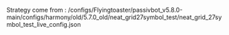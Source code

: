Strategy come from : /configs/Flyingtoaster/passivbot_v5.8.0-main/configs/harmony/old/5.7.0_old/neat_grid27symbol_test/neat_grid_27symbol_test_live_config.json